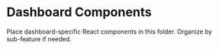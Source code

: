 # Dashboard Components

Place dashboard-specific React components in this folder. Organize by sub-feature if needed. 